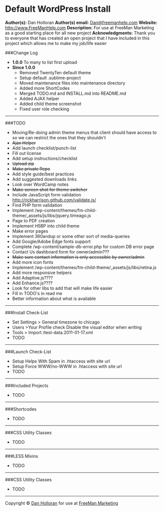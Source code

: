 Default WordPress Install
=========================

**Author(s):** Dan Holloran
**Author(s) email:** <Dan@freemanhelp.com>
**Website:** http://www.FreeManHelp.com
**Description:** For use at FreeMan Marketing as a good starting place for all new project
**Acknowledgments:** Thank you to everyone that has created an open project that I have included in this project which allows me to make my job/life easier

###Change Log
- **1.0.0** To many to list first upload
- **Since 1.0.0**
	- Removed TwentyTen default theme
 	- Setup default .sublime-project
 	- Moved maintenance files into maintenance directory
 	- Added more ShortCodes
 	- Merged TODO.md and INSTALL.md into README.md
 	- Added AJAX helper
 	- Added child theme screenshot
 	- Fixed user role checking
***
###TODO
- Moving/Re-doing admin theme menus that client should have access to so we can restrict the ones that they shouldn't
- ~~Ajax Helper~~
- Add launch checklist/punch-list
- Fill out license
- Add setup instructions/checklist
- ~~Upload zip~~
- ~~Make private Repo~~
- Add style guide/best practices
- Add suggested downloads links
- Look over WordCamp notes
- ~~Make screen shot for theme switcher~~
- Include JavaScript form validation http://rickharrison.github.com/validate.js/
- Find PHP form validation
- Implement /wp-content/themes/fm-child-theme/_assets/js/libs/jquery.timeago.js
- Page to PDF creation
- Implement H5BP into child theme
- Make error pages
- Implement 360andup or some other sort of media-queries
- Add Google/Adobe Edge fonts support
- Complete /wp-content/sample-db-error.php for custom DB error page
- Contact Us dashboard form for owner/admin???
- ~~Make sure contact information is only accessible by owner/admin~~
- Add more icon fonts
- Implement /wp-content/themes/fm-child-theme/_assets/js/libs/retina.js
- Add more responsive helpers
- Add Adaptive.js????
- Add Enhance.js????
- Look for other libs to add that will make life easier
- Fill in TODO's in read me
- Better information about what is available



***
###Install Check-List
- Set Settings > General timezone to  chicago
- Users >Your Profile check Disable the visual editor when writing
- Tools > Import /test-data.2011-01-17.xml
- TODO



***
###Launch Check-List
- Setup Helps With Spam in .htaccess with site url
- Setup Force WWW/no-WWW in .htaccess with site url
- TODO




***
###Included Projects
- TODO




***
###Shortcodes
- TODO



***
###CSS Utility Classes
- TODO



***
###LESS Mixins
- TODO



***
###CSS Utility Classes
- TODO



***
Copyright &copy; [Dan Holloran](mailto:dan@freemanhelp.com) for use at [FreeMan Marketing](http://www.freemanhelp.com)
